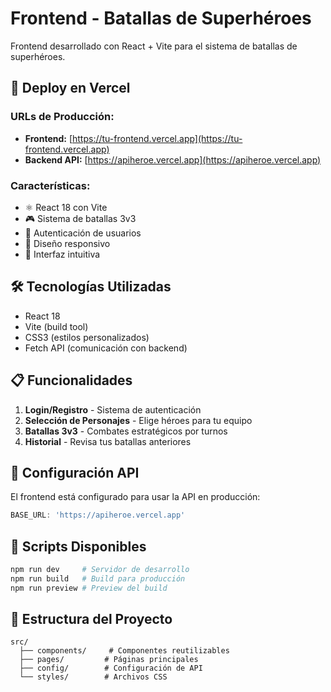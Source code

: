 # Frontend - Batallas de Superhéroes

Frontend desarrollado con React + Vite para el sistema de batallas de superhéroes.

## 🚀 Deploy en Vercel

### URLs de Producción:
- **Frontend:** [https://tu-frontend.vercel.app](https://tu-frontend.vercel.app)
- **Backend API:** [https://apiheroe.vercel.app](https://apiheroe.vercel.app)

### Características:
- ⚛️ React 18 con Vite
- 🎮 Sistema de batallas 3v3
- 🔐 Autenticación de usuarios
- 📱 Diseño responsivo
- 🎨 Interfaz intuitiva

## 🛠️ Tecnologías Utilizadas
- React 18
- Vite (build tool)
- CSS3 (estilos personalizados)
- Fetch API (comunicación con backend)

## 📋 Funcionalidades
1. **Login/Registro** - Sistema de autenticación
2. **Selección de Personajes** - Elige héroes para tu equipo
3. **Batallas 3v3** - Combates estratégicos por turnos
4. **Historial** - Revisa tus batallas anteriores

## 🔧 Configuración API
El frontend está configurado para usar la API en producción:
```javascript
BASE_URL: 'https://apiheroe.vercel.app'
```

## 🚀 Scripts Disponibles
```bash
npm run dev     # Servidor de desarrollo
npm run build   # Build para producción
npm run preview # Preview del build
```

## 📁 Estructura del Proyecto
```
src/
  ├── components/     # Componentes reutilizables
  ├── pages/         # Páginas principales
  ├── config/        # Configuración de API
  └── styles/        # Archivos CSS
```
